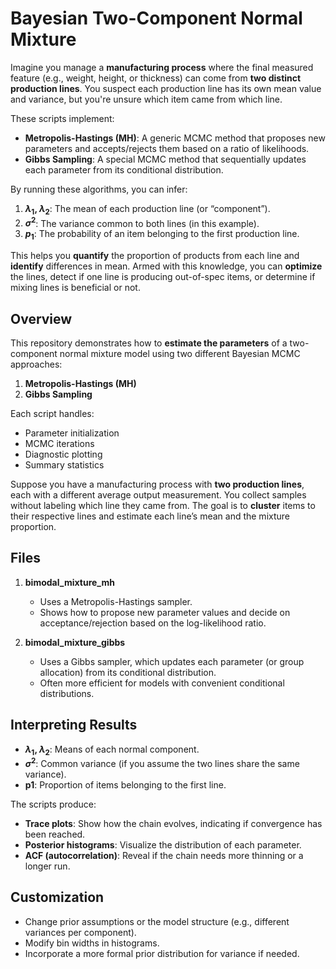 # Bayesian Two-Component Normal Mixture

Imagine you manage a **manufacturing process** where the final measured feature (e.g., weight, height, or thickness) can come from **two distinct production lines**. You suspect each production line has its own mean value and variance, but you're unsure which item came from which line. 

These scripts implement:
- **Metropolis-Hastings (MH)**: A generic MCMC method that proposes new parameters and accepts/rejects them based on a ratio of likelihoods.  
- **Gibbs Sampling**: A special MCMC method that sequentially updates each parameter from its conditional distribution.

By running these algorithms, you can infer:
1. **$\lambda_1$, $\lambda_2$**: The mean of each production line (or “component”).  
2. **$\sigma^2$**: The variance common to both lines (in this example).  
3. **$p_1$**: The probability of an item belonging to the first production line.

This helps you **quantify** the proportion of products from each line and **identify** differences in mean. Armed with this knowledge, you can **optimize** the lines, detect if one line is producing out-of-spec items, or determine if mixing lines is beneficial or not.


## Overview
This repository demonstrates how to **estimate the parameters** of a two-component normal mixture model using two different Bayesian MCMC approaches:
1. **Metropolis-Hastings (MH)**
2. **Gibbs Sampling**

Each script handles:
- Parameter initialization
- MCMC iterations
- Diagnostic plotting
- Summary statistics

Suppose you have a manufacturing process with **two production lines**, each with a different average output measurement. You collect samples without labeling which line they came from. The goal is to **cluster** items to their respective lines and estimate each line’s mean and the mixture proportion. 

## Files
1. **bimodal_mixture_mh**  
   - Uses a Metropolis-Hastings sampler.  
   - Shows how to propose new parameter values and decide on acceptance/rejection based on the log-likelihood ratio.

2. **bimodal_mixture_gibbs**  
   - Uses a Gibbs sampler, which updates each parameter (or group allocation) from its conditional distribution.  
   - Often more efficient for models with convenient conditional distributions.

## Interpreting Results
- **$\lambda_1$, $\lambda_2$**: Means of each normal component.
- **$\sigma^2$**: Common variance (if you assume the two lines share the same variance).
- **p1**: Proportion of items belonging to the first line.

The scripts produce:
- **Trace plots**: Show how the chain evolves, indicating if convergence has been reached.
- **Posterior histograms**: Visualize the distribution of each parameter.
- **ACF (autocorrelation)**: Reveal if the chain needs more thinning or a longer run.

## Customization
- Change prior assumptions or the model structure (e.g., different variances per component).
- Modify bin widths in histograms.
- Incorporate a more formal prior distribution for variance if needed.
